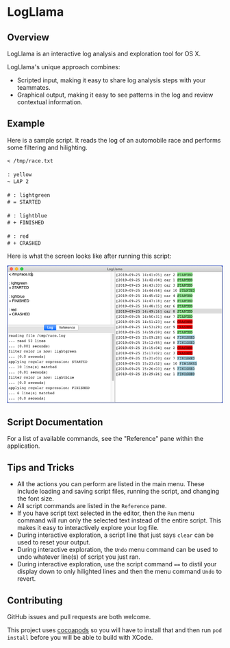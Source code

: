 # LogLlama

## Overview

LogLlama is an interactive log analysis and exploration tool for OS X.  

LogLlama's unique approach combines:
* Scripted input, making it easy to share log analysis steps with your teammates.
* Graphical output, making it easy to see patterns in the log and review contextual information.

## Example

Here is a sample script.  It reads the log of an automobile race and performs some filtering and hilighting.

```
< /tmp/race.txt

: yellow
~ LAP 2

# : lightgreen
# = STARTED

# : lightblue
# + FINISHED

# : red
# + CRASHED
```

Here is what the screen looks like after running this script:

![Example1](https://raw.githubusercontent.com/lostbearlabs/LogLlama/master/documentation/example1.png)

## Script Documentation

For a list of available commands, see the "Reference" pane within the application.

## Tips and Tricks

* All the actions you can perform are listed in the main menu.  These include loading and saving script files, running the script, and changing the font size.
* All script commands are listed in the `Reference` pane.
* If you have script text selected in the editor, then the `Run` menu command will run only the selected text instead of the entire script.  This makes it easy to interactively explore your log file.  
* During interactive exploration, a script line that just says `clear` can be used to reset your output.
* During interactive exploration, the `Undo` menu command can be used to undo whatever line(s) of script you just ran.
* During interactive exploration, use the script command `==` to distil your display down to only hilighted lines and then the menu command `Undo` to revert.

## Contributing

GitHub issues and pull requests are both welcome.

This project uses [cocoapods](https://cocoapods.org/) so you will have to install that and then run `pod install` before you will be able to build with XCode.
